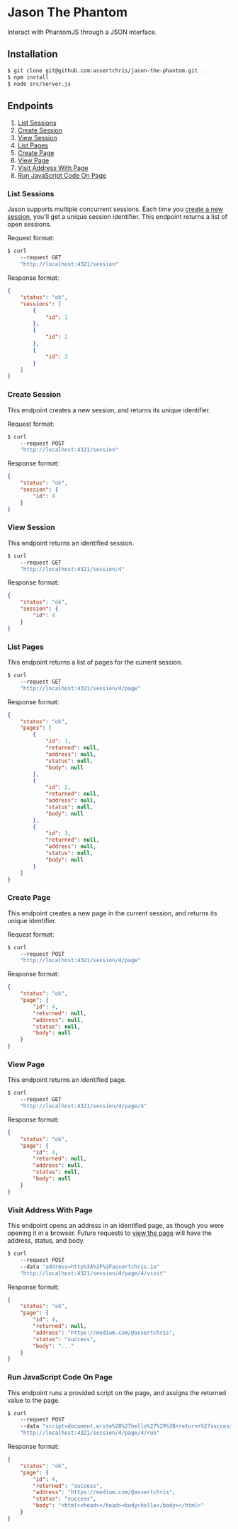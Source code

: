 # Jason The Phantom

Interact with PhantomJS through a JSON interface.

## Installation

```sh
$ git clone git@github.com:assertchris/jason-the-phantom.git .
$ npm install
$ node src/server.js
```

## Endpoints

1. [List Sessions](#list-sessions)
2. [Create Session](#create-session)
3. [View Session](#view-session)
4. [List Pages](#list-pages)
5. [Create Page](#create-page)
6. [View Page](#view-page)
7. [Visit Address With Page](#visit-address-with-page)
8. [Run JavaScript Code On Page](#run-javascript-code-on-page)

### List Sessions

Jason supports multiple concurrent sessions. Each time you [create a new session](#create-session),
you'll get a unique session identifier. This endpoint returns a list of open sessions.

Request format:

```sh
$ curl
    --request GET
    "http://localhost:4321/session"
```

Response format:

```json
{
    "status": "ok",
    "sessions": [
        {
            "id": 1
        },
        {
            "id": 2
        },
        {
            "id": 3
        }
    ]
}
```

### Create Session

This endpoint creates a new session, and returns its unique identifier.

Request format:

```sh
$ curl
    --request POST
    "http://localhost:4321/session"
```

Response format:

```json
{
    "status": "ok",
    "session": {
        "id": 4
    }
}
```

### View Session

This endpoint returns an identified session.

```sh
$ curl
    --request GET
    "http://localhost:4321/session/4"
```

Response format:

```json
{
    "status": "ok",
    "session": {
        "id": 4
    }
}
```

### List Pages

This endpoint returns a list of pages for the current session.

```sh
$ curl
    --request GET
    "http://localhost:4321/session/4/page"
```

Response format:

```json
{
    "status": "ok",
    "pages": [
        {
            "id": 1,
            "returned": null,
            "address": null,
            "status": null,
            "body": null
        },
        {
            "id": 2,
            "returned": null,
            "address": null,
            "status": null,
            "body": null
        },
        {
            "id": 3,
            "returned": null,
            "address": null,
            "status": null,
            "body": null
        }
    ]
}
```

### Create Page

This endpoint creates a new page in the current session, and returns its unique identifier.

Request format:

```sh
$ curl
    --request POST
    "http://localhost:4321/session/4/page"
```

Response format:

```json
{
    "status": "ok",
    "page": {
        "id": 4,
        "returned": null,
        "address": null,
        "status": null,
        "body": null
    }
}
```

### View Page

This endpoint returns an identified page.

```sh
$ curl
    --request GET
    "http://localhost:4321/session/4/page/4"
```

Response format:

```json
{
    "status": "ok",
    "page": {
        "id": 4,
        "returned": null,
        "address": null,
        "status": null,
        "body": null
    }
}
```

### Visit Address With Page

This endpoint opens an address in an identified page, as though you were opening it in a browser.
Future requests to [view the page](#view-page) will have the address, status, and body.

```sh
$ curl
    --request POST
    --data "address=http%3A%2F%2Fassertchris.io"
    "http://localhost:4321/session/4/page/4/visit"
```

Response format:

```json
{
    "status": "ok",
    "page": {
        "id": 4,
        "returned": null,
        "address": "https://medium.com/@assertchris",
        "status": "success",
        "body": "..."
    }
}
```

### Run JavaScript Code On Page

This endpoint runs a provided script on the page, and assigns the returned value to the page.

```sh
$ curl
    --request POST
    --data "script=document.write%28%27hello%27%29%3B+return+%27success%27%3B"
    "http://localhost:4321/session/4/page/4/run"
```

Response format:

```json
{
    "status": "ok",
    "page": {
        "id": 4,
        "returned": "success",
        "address": "https://medium.com/@assertchris",
        "status": "success",
        "body": "<html><head></head><body>hello</body></html>"
    }
}
```
